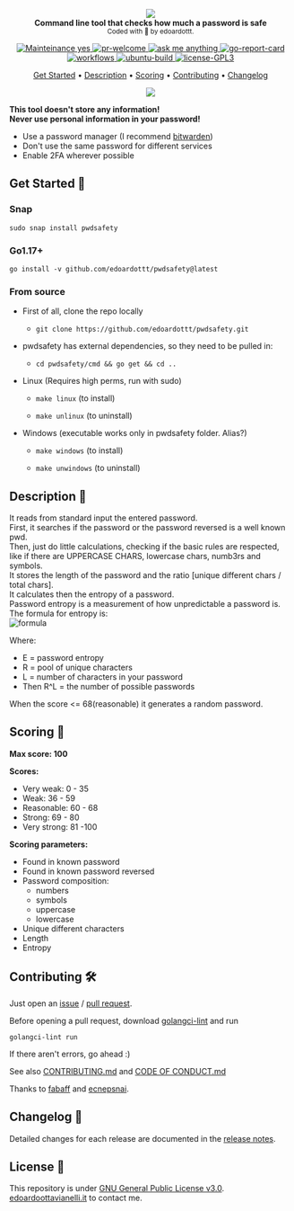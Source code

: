 <p align="center">
  <!-- logo -->
  <img src="https://github.com/edoardottt/images/blob/main/pwdsafety/logo.jpg"><br>
  <b>Command line tool that checks how much a password is safe</b><br>
  <sub>
    Coded with 💙 by edoardottt.
  </sub>
</p>

<!-- badges -->
<p align="center">
    <!-- mainteinance -->
      <a href="https://edoardoottavianelli.it">
        <img src="https://img.shields.io/badge/Maintained%3F-yes-green.svg" alt="Mainteinance yes" />
      </a>
    <!-- pr-welcome -->
      <a href="https://edoardoottavianelli.it">
        <img src="https://github.com/edoardottt/READMENATOR/blob/master/images/pr-welcome.svg" alt="pr-welcome" />
      </a>
    <!-- ask-me-anything -->
      <a href="https://edoardoottavianelli.it">
        <img src="https://github.com/edoardottt/READMENATOR/blob/master/images/ask-me-anything.svg" alt="ask me anything" />
      </a>
    <!-- go-report-card -->
      <a href="https://goreportcard.com/report/github.com/edoardottt/pwdsafety">
        <img src="https://goreportcard.com/badge/github.com/edoardottt/pwdsafety" alt="go-report-card" />
      </a>
  <br>
    <!-- workflows -->
      <a href="https://github.com/edoardottt/pwdsafety/actions">
        <img src="https://github.com/edoardottt/pwdsafety/actions/workflows/go.yml/badge.svg" alt="workflows" />
      </a>
    <!-- ubuntu-build -->
      <a href="https://edoardoottavianelli.it">
        <img src="https://github.com/edoardottt/images/blob/main/pwdsafety/ubuntu-build.svg" alt="ubuntu-build" />
      </a>
    <!-- license GPLv3.0 -->
      <a href="https://github.com/edoardottt/READMENATOR/blob/master/LICENSE">
        <img src="https://github.com/edoardottt/READMENATOR/blob/master/images/license-GPL3.svg" alt="license-GPL3" />
      </a>
</p>
<p align="center">
  <a href="#get-started-">Get Started</a> •
  <a href="#description-">Description</a> •
  <a href="#scoring-">Scoring</a> •
  <a href="#contributing-">Contributing</a> •
  <a href="#changelog-">Changelog</a>
</p>

<p align="center">
  <img src="https://github.com/edoardottt/images/blob/main/pwdsafety/pwdsafety.gif">
</p>

**This tool doesn't store any information!**  
**Never use personal information in your password!**  

- Use a password manager (I recommend [bitwarden](https://bitwarden.com/))  
- Don't use the same password for different services  
- Enable 2FA wherever possible  

<!-- [![asciicast](https://asciinema.org/a/406710.svg)](https://asciinema.org/a/406710) -->

Get Started 🎉
----------

### Snap

```console
sudo snap install pwdsafety
```

### Go1.17+

```console
go install -v github.com/edoardottt/pwdsafety@latest
```

### From source

- First of all, clone the repo locally

  - `git clone https://github.com/edoardottt/pwdsafety.git`

- pwdsafety has external dependencies, so they need to be pulled in:

  - `cd pwdsafety/cmd && go get && cd ..`

- Linux (Requires high perms, run with sudo)

  - `make linux` (to install)

  - `make unlinux` (to uninstall)

- Windows (executable works only in pwdsafety folder. Alias?)

  - `make windows` (to install)

  - `make unwindows` (to uninstall)

Description 🔦
----------

It reads from standard input the entered password.  
First, it searches if the password or the password reversed is a well known pwd.  
Then, just do little calculations, checking if the basic rules are respected, like if there are UPPERCASE CHARS, lowercase chars, numb3rs and symbols.  
It stores the length of the password and the ratio [unique different chars / total chars].  
It calculates then the entropy of a password.  
Password entropy is a measurement of how unpredictable a password is.  
The formula for entropy is:  
              ![formula](https://github.com/edoardottt/images/blob/main/pwdsafety/formula.png)  

Where:

- E = password entropy  
- R = pool of unique characters  
- L = number of characters in your password  
- Then R^L = the number of possible passwords  

When the score <= 68(reasonable) it generates a random password.  

Scoring 💯
----------

**Max score: 100**

**Scores:**

- Very weak: 0 - 35
- Weak: 36 - 59
- Reasonable: 60 - 68
- Strong: 69 - 80
- Very strong: 81 -100
  
**Scoring parameters:**

- Found in known password
- Found in known password reversed
- Password composition:
  - numbers
  - symbols
  - uppercase
  - lowercase
- Unique different characters
- Length
- Entropy

Contributing 🛠
-------

Just open an [issue](https://github.com/edoardottt/pwdsafety/issues) / [pull request](https://github.com/edoardottt/pwdsafety/pulls).

Before opening a pull request, download [golangci-lint](https://golangci-lint.run/usage/install/) and run

```console
golangci-lint run
```

If there aren't errors, go ahead :)

See also [CONTRIBUTING.md](https://github.com/edoardottt/pwdsafety/blob/master/CONTRIBUTING.md) and [CODE OF CONDUCT.md](https://github.com/edoardottt/pwdsafety/blob/master/CODE_OF_CONDUCT.md)

Thanks to [fabaff](https://github.com/fabaff) and [ecnepsnai](https://github.com/ecnepsnai/pwnedpassword/blob/master/pwned.go).

Changelog 📌
-------

Detailed changes for each release are documented in the [release notes](https://github.com/edoardottt/pwdsafety/releases).

License 📝
-------

This repository is under [GNU General Public License v3.0](https://github.com/edoardottt/pwdsafety/blob/master/LICENSE).  
[edoardoottavianelli.it](https://www.edoardoottavianelli.it) to contact me.
